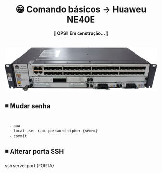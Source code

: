 <h1 align="center">😁 Comando básicos -> Huaweu NE40E</h1>

<h4 align="center">
  🚧 OPS!! Em construção... 🚧
</h4>

<h1 align="center">
  <img alt="ne40e" title="ne40e" src="../img/ne40e.png" />
</h1>

## ◾ Mudar senha
<code>
  - aaa
  - local-user root password cipher {SENHA}
  - commit
</code>


## ◾ Alterar porta SSH
  ssh server port {PORTA}